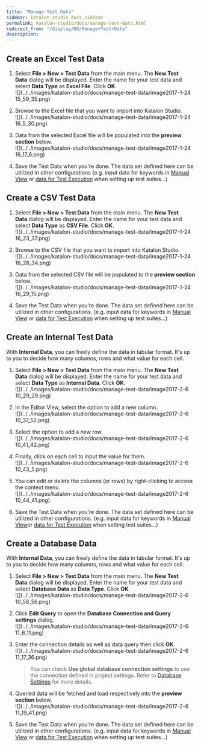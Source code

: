 ```yaml
---
title: "Manage Test Data" 
sidebar: katalon_studio_docs_sidebar
permalink: katalon-studio/docs/manage-test-data.html 
redirect_from: "/display/KD/Manage+Test+Data" 
description: 
---
```

Create an Excel Test Data
-------------------------

1.  Select **File > New > Test Data** from the main menu. The **New Test Data** dialog will be displayed. Enter the name for your test data and select **Data Type** as **Excel File**. Click **OK**.  
    ![](../../images/katalon-studio/docs/manage-test-data/image2017-1-24 15_59_35.png)  
      
    
2.  Browse to the Excel file that you want to import into Katalon Studio.   
    ![](../../images/katalon-studio/docs/manage-test-data/image2017-1-24 16_5_30.png)  
      
    
3.  Data from the selected Excel file will be populated into the **preview section** below.  
    ![](../../images/katalon-studio/docs/manage-test-data/image2017-1-24 16_17_6.png)  
      
    
4.  Save the Test Data when you're done. The data set defined here can be utilized in other configurations (e.g. input data for keywords in [Manual View](/display/KD/Manual+View) or [data for Test Execution](https://docs.katalon.com/x/7AAM) when setting up test suites...)

Create a CSV Test Data
----------------------

1.  Select **File > New > Test Data** from the main menu. The **New Test Data** dialog will be displayed. Enter the name for your test data and select **Data Type** as **CSV File**. Click **OK**.  
    ![](../../images/katalon-studio/docs/manage-test-data/image2017-1-24 16_23_37.png)  
      
    
2.  Browse to the CSV file that you want to import into Katalon Studio.   
    ![](../../images/katalon-studio/docs/manage-test-data/image2017-1-24 16_28_34.png)  
      
    
3.  Data from the selected CSV file will be populated to the **preview section** below.  
    ![](../../images/katalon-studio/docs/manage-test-data/image2017-1-24 16_29_15.png)  
      
    
4.  Save the Test Data when you're done. The data set defined here can be utilized in other configurations. (e.g. input data for keywords in [Manual View](/display/KD/Manual+View) or [data for Test Execution](/pages/viewpage.action?pageId=786668) when setting up test suites...)

Create an Internal Test Data
----------------------------

With **Internal Data**, you can freely define the data in tabular format. It's up to you to decide how many columns, rows and what value for each cell.

1.  Select **File > New > Test Data** from the main menu. The **New Test Data** dialog will be displayed. Enter the name for your test data and select **Data Type** as **Internal Data**. Click **OK**.  
    ![](../../images/katalon-studio/docs/manage-test-data/image2017-2-6 10_29_29.png)  
      
    
2.  In the Editor View, select the option to add a new column.  
    ![](../../images/katalon-studio/docs/manage-test-data/image2017-2-6 10_37_52.png)  
      
    
3.  Select the option to add a new row.  
    ![](../../images/katalon-studio/docs/manage-test-data/image2017-2-6 10_41_42.png)  
      
    
4.  Finally, click on each cell to input the value for them.  
    ![](../../images/katalon-studio/docs/manage-test-data/image2017-2-6 10_43_5.png)  
      
    
5.  You can edit or delete the columns (or rows) by right-clicking to access the context menu.  
    ![](../../images/katalon-studio/docs/manage-test-data/image2017-2-6 10_44_41.png)  
      
    
6.  Save the Test Data when you're done. The data set defined here can be utilized in other configurations. (e.g. input data for keywords in [Manual View](/display/KD/Manual+View)or [data for Test Execution](/pages/viewpage.action?pageId=786668) when setting test suites...)

Create a Database Data
----------------------

With **Internal Data**, you can freely define the data in tabular format. It's up to you to decide how many columns, rows and what value for each cell.

1.  Select **File > New > Test Data** from the main menu. The **New Test Data** dialog will be displayed. Enter the name for your test data and select **Database Data** as **Data Type**. Click **OK**.  
    ![](../../images/katalon-studio/docs/manage-test-data/image2017-2-6 10_58_56.png)  
      
    
2.  Click **Edit Query** to open the **Database Connection and Query settings** dialog.  
    ![](../../images/katalon-studio/docs/manage-test-data/image2017-2-6 11_6_11.png)  
      
    
3.  Enter the connection details as well as data query then click **OK**.  
    ![](../../images/katalon-studio/docs/manage-test-data/image2017-2-6 11_17_36.png)
    
    > You can check **Use global database connection settings** to use the connection defined in project settings. Refer to [Database Settings](/display/KD/Database+Settings) for more details.
    
4.  Queried data will be fetched and load respectively into the **preview section** below.  
    ![](../../images/katalon-studio/docs/manage-test-data/image2017-2-6 11_19_41.png)  
      
    
5.  Save the Test Data when you're done. The data set defined here can be utilized in other configurations. (e.g. input data for keywords in [Manual View](/display/KD/Manual+View) or [data for Test Execution](/pages/viewpage.action?pageId=786668) when setting up test suites...)